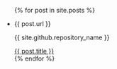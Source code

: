 <ul>
  {% for post in site.posts %}
    <li>
      <p>{{ post.url }}</p>
      <p>{{ site.github.repository_name }}</p>
      <a href="{{ post.url }}">{{ post.title }}</a>
    </li>
  {% endfor %}
</ul>